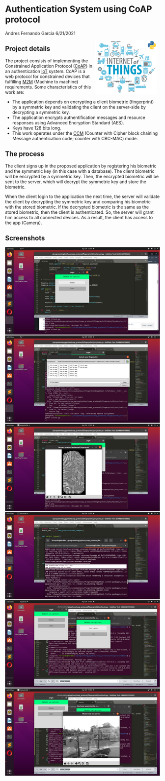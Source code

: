 Authentication System using CoAP protocol
================
Andres Fernando Garcia
6/21/2021

<img src="./imgs/iot.png"
    style="float: right; text-align: center; margin-right: 10px;" 
    height="40%" 
    width="40%"/>

## Project details

The project consists of implementing the Constrained Application
Protocol
([CoAP](https://en.wikipedia.org/wiki/Constrained_Application_Protocol))
in an authentication
[IoT](https://en.wikipedia.org/wiki/Internet_of_things) system. CoAP is
a web protocol for constrained devices that fulfilling
[M2M](https://en.wikipedia.org/wiki/Machine_to_machine) (Machine to
machine) requirements. Some characteristics of this work are:

  - The application depends on encrypting a client biometric
    (fingerprint) by a symmetric key and validating the client on the
    server-side by decrypting a symmetric key.
  - The application encrypts authentification messages and resource
    responses using Advanced Encryption Standard (AES).
  - Keys have 128 bits long.
  - This work operates under the
    [CCM](https://en.wikipedia.org/wiki/CCM_mode) (Counter with Cipher
    block chaining Message authentication code; counter with CBC-MAC)
    mode.

## The process

The client signs up in the proposed application by registering his
biometric and the symmetric key (in this case with a database). The
client biometric will be encrypted by a symmetric key. Then, the
encrypted biometric will be sent to the server, which will decrypt the
symmetric key and store the biometric.

When the client login to the application the next time, the server will
validate the client by decrypting the symmetric key and comparing his
biometric with the stored biometric. If the decrypted biometric is the
same as the stored biometric, then the client is authenticated. So, the
server will grant him access to all connected devices. As a result, the
client has access to the app (Camera).

## Screenshots

![](./imgs/Screenshot1.png) ![](./imgs/Screenshot2.png)
![](./imgs/Screenshot3.png) ![](./imgs/Screenshot4.png)
![](./imgs/Screenshot5.png) ![](./imgs/Screenshot6.png)
